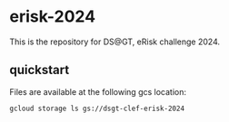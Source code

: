 # erisk-2024

This is the repository for DS@GT, eRisk challenge 2024.

## quickstart

Files are available at the following gcs location:

```bash
gcloud storage ls gs://dsgt-clef-erisk-2024
```